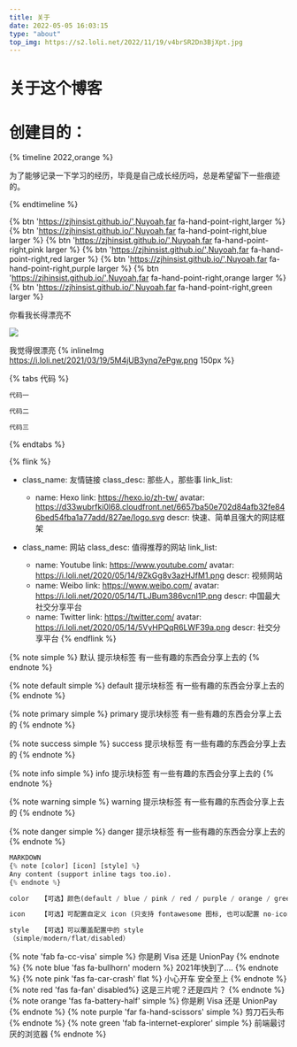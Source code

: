 ```yaml
---
title: 关于
date: 2022-05-05 16:03:15
type: "about"
top_img: https://s2.loli.net/2022/11/19/v4brSR2Dn3BjXpt.jpg
---
```


# 关于这个博客

# 创建目的：

{% timeline 2022,orange %}
<!-- timeline 05-04 -->
为了能够记录一下学习的经历，毕竟是自己成长经历吗，总是希望留下一些痕迹的。
<!-- endtimeline -->
{% endtimeline %}

{% btn 'https://zjhinsist.github.io/',Nuyoah,far fa-hand-point-right,larger %}
{% btn 'https://zjhinsist.github.io/',Nuyoah,far fa-hand-point-right,blue larger %}
{% btn 'https://zjhinsist.github.io/',Nuyoah,far fa-hand-point-right,pink larger %}
{% btn 'https://zjhinsist.github.io/',Nuyoah,far fa-hand-point-right,red larger %}
{% btn 'https://zjhinsist.github.io/',Nuyoah,far fa-hand-point-right,purple larger %}
{% btn 'https://zjhinsist.github.io/',Nuyoah,far fa-hand-point-right,orange larger %}
{% btn 'https://zjhinsist.github.io/',Nuyoah,far fa-hand-point-right,green larger %}



你看我长得漂亮不

![](https://i.loli.net/2021/03/19/2P6ivUGsdaEXSFI.png)

我觉得很漂亮 {% inlineImg https://i.loli.net/2021/03/19/5M4jUB3ynq7ePgw.png 150px %}


{% tabs 代码 %}
<!-- tab 先看这里-->
```python
代码一
```
<!-- endtab -->

<!-- tab 在看这里-->
```python
代码二
```
<!-- endtab -->

<!-- tab 最后看这里-->
```python
代码三
```
<!-- endtab -->
{% endtabs %}


{% flink %}
- class_name: 友情链接
  class_desc: 那些人，那些事
  link_list:
    - name: Hexo
      link: https://hexo.io/zh-tw/
      avatar: https://d33wubrfki0l68.cloudfront.net/6657ba50e702d84afb32fe846bed54fba1a77add/827ae/logo.svg
      descr: 快速、简单且强大的网誌框架

- class_name: 网站
  class_desc: 值得推荐的网站
  link_list:
    - name: Youtube
      link: https://www.youtube.com/
      avatar: https://i.loli.net/2020/05/14/9ZkGg8v3azHJfM1.png
      descr: 视频网站
    - name: Weibo
      link: https://www.weibo.com/
      avatar: https://i.loli.net/2020/05/14/TLJBum386vcnI1P.png
      descr: 中国最大社交分享平台
    - name: Twitter
      link: https://twitter.com/
      avatar: https://i.loli.net/2020/05/14/5VyHPQqR6LWF39a.png
      descr: 社交分享平台
{% endflink %}


{% note simple %}
默认 提示块标签
有一些有趣的东西会分享上去的
{% endnote %}

{% note default simple %}
default 提示块标签
有一些有趣的东西会分享上去的
{% endnote %}

{% note primary simple %}
primary 提示块标签
有一些有趣的东西会分享上去的
{% endnote %}

{% note success simple %}
success 提示块标签
有一些有趣的东西会分享上去的
{% endnote %}

{% note info simple %}
info 提示块标签
有一些有趣的东西会分享上去的
{% endnote %}

{% note warning simple %}
warning 提示块标签
有一些有趣的东西会分享上去的
{% endnote %}

{% note danger simple %}
danger 提示块标签
有一些有趣的东西会分享上去的
{% endnote %}

```python
MARKDOWN
{% note [color] [icon] [style] %}
Any content (support inline tags too.io).
{% endnote %}

color	【可选】颜色(default / blue / pink / red / purple / orange / green)

icon	【可选】可配置自定义 icon (只支持 fontawesome 图标, 也可以配置 no-icon )

style	【可选】可以覆盖配置中的 style
（simple/modern/flat/disabled）
```



{% note 'fab fa-cc-visa' simple %}
你是刷 Visa 还是 UnionPay
{% endnote %}
{% note blue 'fas fa-bullhorn' modern %}
2021年快到了....
{% endnote %}
{% note pink 'fas fa-car-crash' flat %}
小心开车 安全至上
{% endnote %}
{% note red 'fas fa-fan' disabled%}
这是三片呢？还是四片？
{% endnote %}
{% note orange 'fas fa-battery-half' simple %}
你是刷 Visa 还是 UnionPay
{% endnote %}
{% note purple 'far fa-hand-scissors' simple %}
剪刀石头布
{% endnote %}
{% note green 'fab fa-internet-explorer' simple %}
前端最讨厌的浏览器
{% endnote %}








